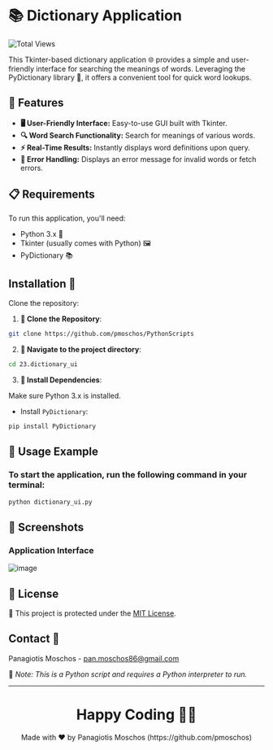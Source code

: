 # 📚 Dictionary Application

![Total Views](https://views.whatilearened.today/views/github/pmoschos/pmoschos.svg)

This Tkinter-based dictionary application 🌐 provides a simple and user-friendly interface for searching the meanings of words. Leveraging the PyDictionary library 📖, it offers a convenient tool for quick word lookups.

## 🌟 Features

- **🖥️ User-Friendly Interface:** Easy-to-use GUI built with Tkinter.
- **🔍 Word Search Functionality:** Search for meanings of various words.
- **⚡ Real-Time Results:** Instantly displays word definitions upon query.
- **🚫 Error Handling:** Displays an error message for invalid words or fetch errors.

## 📋 Requirements

To run this application, you'll need:

- Python 3.x 🐍
- Tkinter (usually comes with Python) 🖼️
- PyDictionary 📚

## Installation 💾
Clone the repository:

1. **🔗 Clone the Repository**:
```bash
git clone https://github.com/pmoschos/PythonScripts
```

2. **📁 Navigate to the project directory**:
```bash
cd 23.dictionary_ui
```

3. **🔧 Install Dependencies**:

Make sure Python 3.x is installed.

- Install `PyDictionary`:
```bash
pip install PyDictionary
```

## 📌 Usage Example

### To start the application, run the following command in your terminal:

```bash
python dictionary_ui.py
```

## 📸 Screenshots

### Application Interface

![image](https://github.com/pmoschos/pmoschos/assets/133533759/2397a698-6181-4d4a-9229-a72875abaf38)


## 📄 License
🔐 This project is protected under the [MIT License](https://mit-license.org/).


## Contact 📧
Panagiotis Moschos - pan.moschos86@gmail.com

🔗 *Note: This is a Python script and requires a Python interpreter to run.*

---
<h1 align=center>Happy Coding 👨‍💻 </h1>

<p align="center">
  Made with ❤️ by Panagiotis Moschos (https://github.com/pmoschos)
</p>
